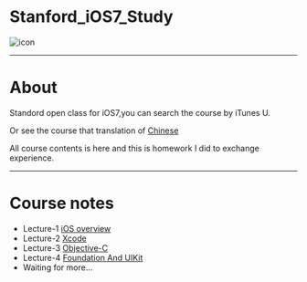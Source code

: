 # Stanford_iOS7_Study

![icon](http://images0.cnblogs.com/blog2015/741951/201505/231656226724011.png)

***
# About
Standord open class for iOS7,you can search the course by iTunes U.

Or see the course that translation of [Chinese](http://open.163.com/special/opencourse/ios7.html)

All course contents is here and this is homework I did to exchange experience.

***

# Course notes
  
* Lecture-1 [iOS overview](http://www.cnblogs.com/nslogmeng/p/4512707.html)
* Lecture-2 [Xcode](http://www.cnblogs.com/nslogmeng/p/4517900.html)
* Lecture-3 [Objective-C](http://www.cnblogs.com/nslogmeng/p/4524634.html)
* Lecture-4 [Foundation And UIKit](http://www.cnblogs.com/nslogmeng/p/4529498.html)
* Waiting for more...
